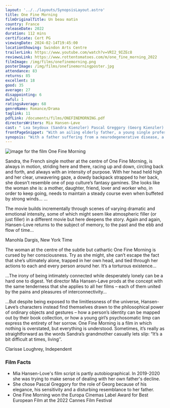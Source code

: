 ```yaml
---
layout: '../../layouts/SynopsisLayout.astro'
title: One Fine Morning
filmOriginalTitle: Un beau matin
country: France
releaseDate: 2022
duration: 112 mins
certificate: Cert PG
viewingDate: 2024-02-14T19:45:00
locationShowing: Swindon Arts Centre
trailerLink: https://www.youtube.com/watch?v=VRI2_9IZEc8
reviewsLink: https://www.rottentomatoes.com/m/one_fine_morning_2022
filmImage: /img/films/onefinemorning.png
posterImage: /img/films/onefinemorningposter.jpg
attendance: 83
returns: 85
excellent: 18
good: 35
average: 27
disappointing: 6
awful: 1
ratingsAverage: 68
genreName: Romance/Drama
taglink: 11
pdfLink: /documents/films/ONEFINEMORNING.pdf
directorsWriters: Mia Hansen-Løve
cast: " Lea Seydoux (Sandra Kienzler) Pascal Greggory (Georg Kienzler) Melvil Poupaud (Clement)"
frontPageSnippet: "With an ailing elderly father, a young single professional woman lives with her eight-year-old daughter.  While struggling to secure a decent nursing home, she runs into an old friend with whom she embarks on an affair."
synopsis: "With a father suffering from a neurodegenerative disease, a young woman lives with her 8-year-old daughter.  While struggling to secure a decent nursing home, she runs into an unavailable friend with whom she embarks on an affair."
--- 
```

![image for the film One Fine Morning]( /img/films/onefinemorning.png ) 

Sandra, the French single mother at the centre of One Fine Morning, is always in motion, striding here and there, racing up and down, circling back and forth, and always with an intensity of purpose.  With her head held high and her clear, unwavering gaze, a dowdy backpack strapped to her back, she doesn’t resemble one of pop culture’s fantasy gamines.  She looks like the woman she is: a mother, daughter, friend, lover and worker who, in order to keep going, needs to maintain a steady course even when buffeted by strong winds...
...

The movie builds incrementally through scenes of varying dramatic and emotional intensity, some of which might seem like atmospheric filler (or just filler) in a different movie but here deepens the story.  Again and again, Hansen-Love returns to the subject of memory, to the past and the ebb and flow of time...

<div class="review__author review__author--review1"> 
Manohla Dargis, New York Time
</div> 

The woman at the centre of the subtle but cathartic One Fine Morning is cursed by her consciousness.  Try as she might, she can’t escape the fact that she’s ultimately alone, trapped in her own head, and tied through her actions to each and every person around her.  It’s a torturous existence…

…The irony of being intimately connected while desperately lonely can be a hard one to digest.  Yet director Mia Hansen-Løve prods at the concept with the same tenderness that she applies to all her films – each of them united by the pains and pleasures of interconnectivity…

...But despite being exposed to the limitlessness of the universe, Hansen-Løve’s characters instead find themselves drawn to the philosophical power of ordinary objects and gestures – how a person’s identity can be mapped out by their book collection, or how a young girl’s psychosomatic limp can express the entirety of her sorrow.  One Fine Morning is a film in which nothing is overstated, but everything is understood.  Sometimes, it’s really as straightforward as the words Sandra’s grandmother casually lets slip: “It’s a bit difficult at times, living’’.

<div class="review__author"> 
Clarisse Loughrey, Independent
</div> 

### Film Facts 

* Mia Hansen-Love's film script is partly autobiographical.  In 2019-2020 she was trying to make sense of dealing with her own father's decline.
* She chose Pascal Greggory for the role of Georg because of his elegance, his sensitivity and a disturbing resemblance to her father.
* One Fine Morning won the Europa Cinemas Label Award for Best European Film at the 2022 Cannes Film Festival